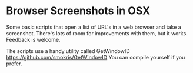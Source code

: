 # Browser Screenshots in OSX

Some basic scripts that open a list of URL's in a web browser and take a screenshot. There's lots of room for improvements with them, but it works. Feedback is welcome.

The scripts use a handy utility called GetWindowID https://github.com/smokris/GetWindowID
You can compile yourself if you prefer.
